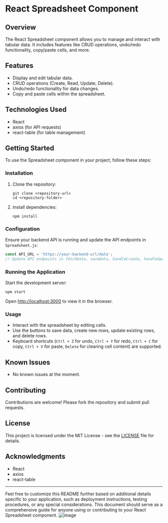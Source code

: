 

# React Spreadsheet Component

## Overview
The React Spreadsheet component allows you to manage and interact with tabular data. It includes features like CRUD operations, undo/redo functionality, copy/paste cells, and more.

## Features
- Display and edit tabular data.
- CRUD operations (Create, Read, Update, Delete).
- Undo/redo functionality for data changes.
- Copy and paste cells within the spreadsheet.

## Technologies Used
- React
- axios (for API requests)
- react-table (for table management)

## Getting Started
To use the Spreadsheet component in your project, follow these steps:

### Installation
1. Clone the repository:
   ```
   git clone <repository-url>
   cd <repository-folder>
   ```

2. Install dependencies:
   ```
   npm install
   ```

### Configuration
Ensure your backend API is running and update the API endpoints in `Spreadsheet.js`:
```javascript
const API_URL = 'https://your-backend-url/data';
// Update API endpoints in fetchData, saveData, handleCreate, handleUpdate, handleDelete
```

### Running the Application
Start the development server:
```
npm start
```
Open [http://localhost:3000](http://localhost:3000) to view it in the browser.

### Usage
- Interact with the spreadsheet by editing cells.
- Use the buttons to save data, create new rows, update existing rows, and delete rows.
- Keyboard shortcuts (`Ctrl + Z` for undo, `Ctrl + Y` for redo, `Ctrl + C` for copy, `Ctrl + V` for paste, `Delete` for clearing cell content) are supported.

## Known Issues
- No known issues at the moment.

## Contributing
Contributions are welcome! Please fork the repository and submit pull requests.

## License
This project is licensed under the MIT License - see the [LICENSE](LICENSE) file for details.

## Acknowledgments
- React
- axios
- react-table

---

Feel free to customize this README further based on additional details specific to your application, such as deployment instructions, testing procedures, or any special considerations. This document should serve as a comprehensive guide for anyone using or contributing to your React Spreadsheet component.
![image](https://github.com/somesh123-ctrl/sarg_frontend/assets/55444715/537f3f54-d131-456e-a7ba-b788e44a2da8)

